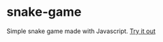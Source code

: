 # snake-game

Simple snake game made with Javascript. [Try it out](moses-maina-ctrl.github.io/snake-game)


